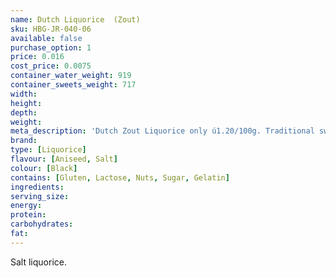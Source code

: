 ```yaml
---
name: Dutch Liquorice  (Zout)
sku: HBG-JR-040-06
available: false
purchase_option: 1
price: 0.016
cost_price: 0.0075
container_water_weight: 919
container_sweets_weight: 717
width: 
height: 
depth: 
weight: 
meta_description: 'Dutch Zout Liquorice only ú1.20/100g. Traditional sweets and more at Humbugs Confectionery  Store. Specialists in satisfying your sweet tooth!'
brand: 
type: [Liquorice]
flavour: [Aniseed, Salt]
colour: [Black]
contains: [Gluten, Lactose, Nuts, Sugar, Gelatin]
ingredients: 
serving_size: 
energy: 
protein: 
carbohydrates: 
fat: 
---
```

Salt liquorice.